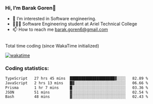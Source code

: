 ###  Hi, I’m Barak Goren👋
- 👀 I’m interested in Software engineering.
- 👨🏼‍🎓 Software Engineering student at Ariel Technical College
- 📫 How to reach me barak.goren6@gmail.com
##
Total time coding (since WakaTime initialized)

[![wakatime](https://wakatime.com/badge/user/5cc5ec80-a806-4ca2-a704-db29274e48cd.svg)](https://wakatime.com/@5cc5ec80-a806-4ca2-a704-db29274e48cd)

   
### Coding statistics:

<!--START_SECTION:waka-->

```txt
TypeScript   27 hrs 45 mins  ████████████████████▓░░░░   82.89 %
JavaScript   2 hrs 13 mins   █▓░░░░░░░░░░░░░░░░░░░░░░░   06.66 %
Prisma       1 hr 7 mins     █░░░░░░░░░░░░░░░░░░░░░░░░   03.36 %
JSON         51 mins         ▓░░░░░░░░░░░░░░░░░░░░░░░░   02.54 %
Bash         48 mins         ▓░░░░░░░░░░░░░░░░░░░░░░░░   02.43 %
```

<!--END_SECTION:waka-->

<!---
barakgoren/barakgoren is a ✨ special ✨ repository because its `README.md` (this file) appears on your GitHub profile.
You can click the Preview link to take a look at your changes.
--->
